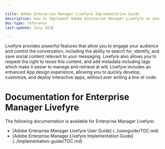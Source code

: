 ```yaml
---

title: Adobe Enterprise Manager Livefyre Implementation Guide
description: How to Implement Adobe Enterprise Manager Livefyre on your site.
doc-type: reference
last-update: July 2018

---
```

Livefyre provides powerful features that allow you to engage your audience and control the conversation, including the ability to search for, identify, and save social content relevant to your messaging. Livefyre also allows you to request the right to reuse this content, and add metadata including tags which make it easier to manage and retrieve at will. Livefyre includes an enhanced App design experience, allowing you to quickly develop, customize, and deploy interactive apps, without ever writing a line of code.

# Documentation for Enterprise Manager Livefyre

The following documentation is available for Enterprise Manager Livefyre:
  + [Adobe Enterprise Manager Livefyre User Guide] (../userguide/TOC.md)
  + [Adobe Enterprise Manager Livefyre Implementation Guide] (../implementation-guide/TOC.md)



